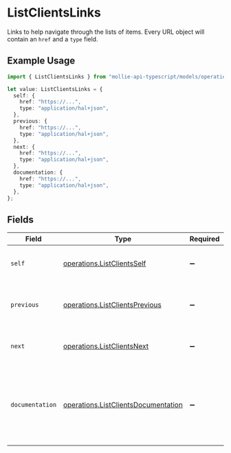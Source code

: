 # ListClientsLinks

Links to help navigate through the lists of items. Every URL object will contain an `href` and a `type` field.

## Example Usage

```typescript
import { ListClientsLinks } from "mollie-api-typescript/models/operations";

let value: ListClientsLinks = {
  self: {
    href: "https://...",
    type: "application/hal+json",
  },
  previous: {
    href: "https://...",
    type: "application/hal+json",
  },
  next: {
    href: "https://...",
    type: "application/hal+json",
  },
  documentation: {
    href: "https://...",
    type: "application/hal+json",
  },
};
```

## Fields

| Field                                                                                      | Type                                                                                       | Required                                                                                   | Description                                                                                |
| ------------------------------------------------------------------------------------------ | ------------------------------------------------------------------------------------------ | ------------------------------------------------------------------------------------------ | ------------------------------------------------------------------------------------------ |
| `self`                                                                                     | [operations.ListClientsSelf](../../models/operations/listclientsself.md)                   | :heavy_minus_sign:                                                                         | The URL to the current set of items.                                                       |
| `previous`                                                                                 | [operations.ListClientsPrevious](../../models/operations/listclientsprevious.md)           | :heavy_minus_sign:                                                                         | The previous set of items, if available.                                                   |
| `next`                                                                                     | [operations.ListClientsNext](../../models/operations/listclientsnext.md)                   | :heavy_minus_sign:                                                                         | The next set of items, if available.                                                       |
| `documentation`                                                                            | [operations.ListClientsDocumentation](../../models/operations/listclientsdocumentation.md) | :heavy_minus_sign:                                                                         | In v2 endpoints, URLs are commonly represented as objects with an `href` and `type` field. |